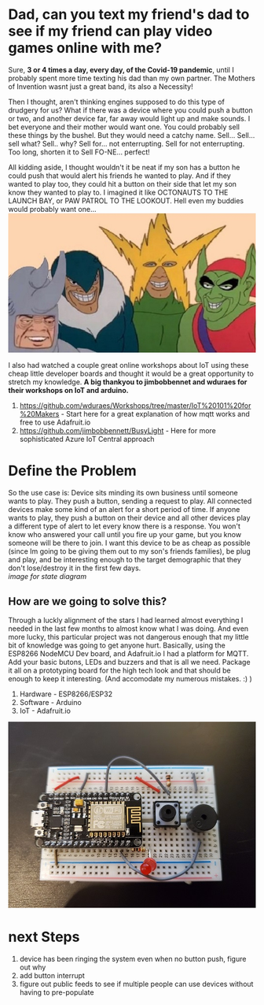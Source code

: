 # Dad, can you text my friend's dad to see if my friend can play video games online with me?

Sure, **3 or 4 times a day, every day, of the Covid-19 pandemic**, until I probably spent more time texting his dad than my own partner. The Mothers of Invention wasnt just a great band, its also a Necessity!

Then I thought, aren't thinking engines supposed to do this type of drudgery for us? What if there was a device where you could push a button or two, and another device far, far away would light up and make sounds. I bet everyone and their mother would want one. You could probably sell these things by the bushel. But they would need a catchy name. Sell... Sell... sell what? Sell.. why? Sell for... not enterrupting. Sell for not enterrupting. Too long, shorten it to Sell FO-NE... perfect!

All kidding aside, I thought wouldn't it be neat if my son has a button he could push that would alert his friends he wanted to play. And if they wanted to play too, they could hit a button on their side that let my son know they wanted to play to. I imagined it like OCTONAUTS TO THE LAUNCH BAY, or PAW PATROL TO THE LOOKOUT. Hell even my buddies would probably want one...   
![meandtheboys](/images/meandtheboys.jpg) <br>

I also had watched a couple great online workshops about IoT using these cheap little developer boards and thought it would be a great opportunity to stretch my knowledge. **A big thankyou to jimbobbennet and wduraes for their workshops on IoT and arduino.**  
1. https://github.com/wduraes/Workshops/tree/master/IoT%20101%20for%20Makers - Start here for a great explanation of how mqtt works and free to use Adafruit.io
2. https://github.com/jimbobbennett/BusyLight - Here for more sophisticated Azure IoT Central approach

# Define the Problem
  So the use case is: Device sits minding its own business until someone wants to play. They push a button, sending a request to play. All connected devices make some kind of an alert for a short period of time. If anyone wants to play,  they push a button on their device and all other devices play a different type of alert to let every know there is a response. You won't know who answered your call until you fire up your game, but you know someone will be there to join. 
  I want this device to be as cheap as possible (since Im going to be giving them out to my son's friends families), be plug and play, and be interesting enough to the target demographic that they don't lose/destroy it in the first few days.
<br>*image for state diagram*

## How are we going to solve this?
Through a luckly alignment of the stars I had learned almost everything I needed in the last few months to almost know what I was doing. And even more lucky, this particular project was not dangerous enough that my little bit of knowledge was going to get anyone hurt. Basically, using the ESP8266 NodeMCU Dev board, and Adafruit.io I had a platform for MQTT. Add your basic butons, LEDs and buzzers and that is all we need. Package it all on a prototyping board for the high tech look and that should be enough to keep it interesting. (And accomodate my numerous mistakes. :) )
1. Hardware - ESP8266/ESP32
2. Software - Arduino
3. IoT - Adafruit.io

![Shazam!](/images/final_pager.jpg)
# next Steps
1. device has been ringing the system even when no button push, figure out why
3. add button interrupt
2. figure out public feeds to see if multiple people can use devices without having to pre-populate 
